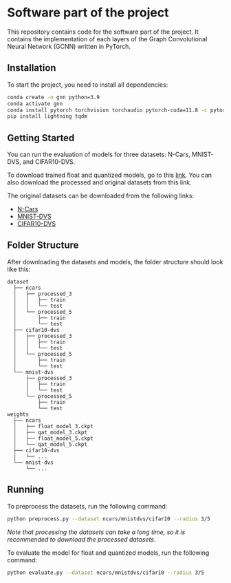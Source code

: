 # Software part of the project

This repository contains code for the software part of the project. It contains the implementation of each layers of the Graph Convolutional Neural Network (GCNN) written in PyTorch. 

## Installation

To start the project, you need to install all dependencies:

```sh
conda create -n gnn python=3.9
conda activate gnn
conda install pytorch torchvision torchaudio pytorch-cuda=11.8 -c pytorch -c nvidia
pip install lightning tqdm
```

## Getting Started

You can run the evaluation of models for three datasets: N-Cars, MNIST-DVS, and CIFAR10-DVS.

To download trained float and quantized models, go to this [link](https://drive.google.com/drive/folders/1HT8CVoXCRX6az-eNrg5snilBBYpU-10D?usp=sharing). 
You can also download the processed and original datasets from this link.

The original datasets can be downloaded from the following links:

- [N-Cars](https://www.prophesee.ai/2018/03/13/dataset-n-cars/)
- [MNIST-DVS](http://www2.imse-cnm.csic.es/caviar/MNISTDVS.html)
- [CIFAR10-DVS](https://figshare.com/articles/dataset/CIFAR10-DVS_New/4724671/2)

## Folder Structure
After downloading the datasets and models, the folder structure should look like this:

```
dataset
  ├── ncars
  │   ├── processed_3
  │   │   ├── train     
  │   │   └── test
  │   └── processed_5     
  │       ├── train     
  │       └── test
  ├── cifar10-dvs
  │   ├── processed_3
  │   │   ├── train     
  │   │   └── test
  │   └── processed_5     
  │       ├── train     
  │       └── test
  └── mnist-dvs
      ├── processed_3
      │   ├── train     
      │   └── test
      └── processed_5     
          ├── train     
          └── test
weights
  ├── ncars
  │   ├── float_model_3.ckpt
  │   ├── qat_model_3.ckpt
  │   ├── float_model_5.ckpt
  │   └── qat_model_5.ckpt
  ├── cifar10-dvs
  │   └── ...
  └── mnist-dvs
      └── ...
```

##  Running

To preprocess the datasets, run the following command:

```sh
python preprocess.py --dataset ncars/mnistdvs/cifar10 --radius 3/5
```
*Note that processing the datasets can take a long time, so it is recommended to download the processed datasets.*

To evaluate the model for float and quantized models, run the following command:

```sh
python evaluate.py --dataset ncars/mnistdvs/cifar10 --radius 3/5
```

